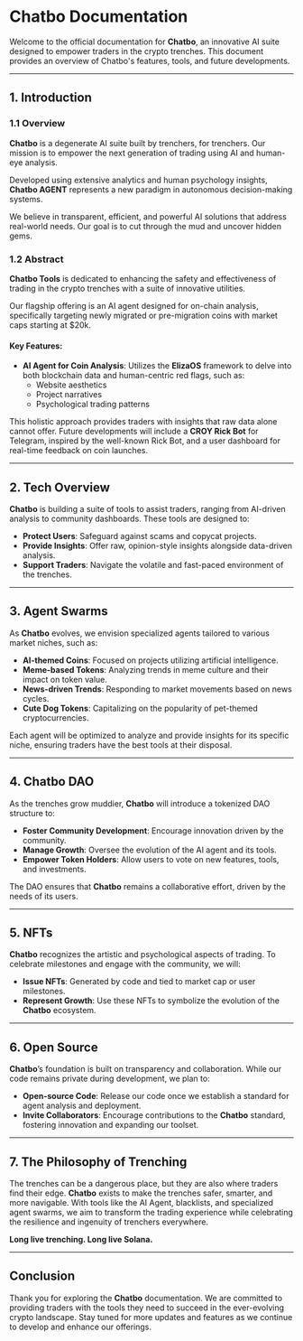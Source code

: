 # Chatbo Documentation

Welcome to the official documentation for **Chatbo**, an innovative AI suite designed to empower traders in the crypto trenches. This document provides an overview of Chatbo's features, tools, and future developments.

---

## 1. Introduction

### 1.1 Overview

**Chatbo** is a degenerate AI suite built by trenchers, for trenchers. Our mission is to empower the next generation of trading using AI and human-eye analysis.

Developed using extensive analytics and human psychology insights, **Chatbo AGENT** represents a new paradigm in autonomous decision-making systems.

We believe in transparent, efficient, and powerful AI solutions that address real-world needs. Our goal is to cut through the mud and uncover hidden gems.

### 1.2 Abstract

**Chatbo Tools** is dedicated to enhancing the safety and effectiveness of trading in the crypto trenches with a suite of innovative utilities.

Our flagship offering is an AI agent designed for on-chain analysis, specifically targeting newly migrated or pre-migration coins with market caps starting at $20k.

#### Key Features:
- **AI Agent for Coin Analysis**: Utilizes the **ElizaOS** framework to delve into both blockchain data and human-centric red flags, such as:
  - Website aesthetics
  - Project narratives
  - Psychological trading patterns

This holistic approach provides traders with insights that raw data alone cannot offer. Future developments will include a **CROY Rick Bot** for Telegram, inspired by the well-known Rick Bot, and a user dashboard for real-time feedback on coin launches.

---

## 2. Tech Overview

**Chatbo** is building a suite of tools to assist traders, ranging from AI-driven analysis to community dashboards. These tools are designed to:

- **Protect Users**: Safeguard against scams and copycat projects.
- **Provide Insights**: Offer raw, opinion-style insights alongside data-driven analysis.
- **Support Traders**: Navigate the volatile and fast-paced environment of the trenches.

---

## 3. Agent Swarms

As **Chatbo** evolves, we envision specialized agents tailored to various market niches, such as:

- **AI-themed Coins**: Focused on projects utilizing artificial intelligence.
- **Meme-based Tokens**: Analyzing trends in meme culture and their impact on token value.
- **News-driven Trends**: Responding to market movements based on news cycles.
- **Cute Dog Tokens**: Capitalizing on the popularity of pet-themed cryptocurrencies.

Each agent will be optimized to analyze and provide insights for its specific niche, ensuring traders have the best tools at their disposal.

---

## 4. Chatbo DAO

As the trenches grow muddier, **Chatbo** will introduce a tokenized DAO structure to:

- **Foster Community Development**: Encourage innovation driven by the community.
- **Manage Growth**: Oversee the evolution of the AI agent and its tools.
- **Empower Token Holders**: Allow users to vote on new features, tools, and investments.

The DAO ensures that **Chatbo** remains a collaborative effort, driven by the needs of its users.

---

## 5. NFTs

**Chatbo** recognizes the artistic and psychological aspects of trading. To celebrate milestones and engage with the community, we will:

- **Issue NFTs**: Generated by code and tied to market cap or user milestones.
- **Represent Growth**: Use these NFTs to symbolize the evolution of the **Chatbo** ecosystem.

---

## 6. Open Source

**Chatbo**’s foundation is built on transparency and collaboration. While our code remains private during development, we plan to:

- **Open-source Code**: Release our code once we establish a standard for agent analysis and deployment.
- **Invite Collaborators**: Encourage contributions to the **Chatbo** standard, fostering innovation and expanding our toolset.

---

## 7. The Philosophy of Trenching

The trenches can be a dangerous place, but they are also where traders find their edge. **Chatbo** exists to make the trenches safer, smarter, and more navigable. With tools like the AI Agent, blacklists, and specialized agent swarms, we aim to transform the trading experience while celebrating the resilience and ingenuity of trenchers everywhere.

**Long live trenching. Long live Solana.**

---

## Conclusion

Thank you for exploring the **Chatbo** documentation. We are committed to providing traders with the tools they need to succeed in the ever-evolving crypto landscape. Stay tuned for more updates and features as we continue to develop and enhance our offerings.